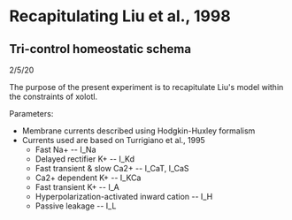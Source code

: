 # Recapitulating Liu et al., 1998
## Tri-control homeostatic schema
2/5/20

The purpose of the present experiment is to recapitulate Liu's model
within the constraints of xolotl.

Parameters:

* Membrane currents described using Hodgkin-Huxley formalism
* Currents used are based on Turrigiano et al., 1995
   * Fast Na+ -- I_Na
   * Delayed rectifier K+ -- I_Kd
   * Fast transient & slow Ca2+ -- I_CaT, I_CaS
   * Ca2+ dependent K+ -- I_KCa
   * Fast transient K+ -- I_A 
   * Hyperpolarization-activated inward cation -- I_H
   * Passive leakage -- I_L
